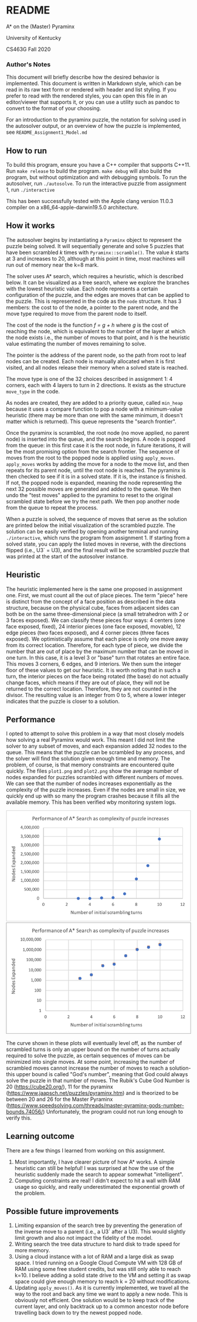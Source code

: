 # README
A* on the (Master) Pyraminx

University of Kentucky

CS463G Fall 2020

### Author's Notes

This document will briefly describe how the desired behavior is implemented.
This document is written in Markdown style, which can be read in its raw text
form or rendered with header and list styling. If you prefer to read with the
rendered styles, you can open this file in an editor/viewer that supports it, or
you can use a utility such as pandoc to convert to the format of your choosing. 

For an introduction to the pyraminx puzzle, the notation for solving used in the
autosolver output, or an overview of how the puzzle is implemented, see 
`README_Assignment1_Model.md`

## How to run
To build this program, ensure you have a C++ compiler that supports C++11. Run
`make release` to build the program. `make debug` will also build the program, 
but without optimization and with debugging symbols. To run the autosolver,
run `./autosolve`. To run the interactive puzzle from assignment 1, run 
`./interactive`

This has been successfully tested with the Apple clang version 11.0.3 compiler
on a x86_64-apple-darwin19.5.0 architecture.

## How it works

The autosolver begins by instantiating a `Pyraminx` object to represent the
puzzle being solved. It will sequentially generate and solve 5 puzzles that have
been scrambled *k* times with `Pyraminx::scramble()`. The value *k* starts at 3 
and increases to 20, although at this point in time, most machines will run out
of memory near the k=8 mark.

The solver uses A* search, which requires a heuristic, which is described below.
It can be visualized as a tree search, where we explore the branches with the
lowest heuristic value. Each node represents a certain configuration of the
puzzle, and the edges are moves that can be applied to the puzzle. This is 
represented in the code as the `node` structure. It has 3 members: the cost to
of the node, a pointer to the parent node, and the move type required to
move from the parent node to itself.

The cost of the node is the function *f = g + h* where *g* is the cost of 
reaching the node, which is equivalent to the number of the layer at which the 
node exists i.e., the number of moves to that point, and *h* is the heuristic 
value estimating the number of moves remaining to solve.

The pointer is the address of the parent node, so the path from root to leaf 
nodes can be created. Each node is manually allocated when it is first visited, 
and all nodes release their memory when a solved state is reached.

The move type is one of the 32 choices described in assignment 1: 4 corners, 
each with 4 layers to turn in 2 directions. It exists as the structure 
`move_type` in the code.

As nodes are created, they are added to a priority queue, called `min_heap`
because it uses a compare function to pop a node with a minimum-value 
heuristic (there may be more than one with the same minimum, it doesn't matter
which is returned). This queue represents the "search frontier".

Once the pyraminx is scrambled, the root node (no move applied, no parent node)
is inserted into the queue, and the search begins.  A node is popped from the 
queue: in this first case it is the root node, in future iterations, it will be 
the most promising option from the search frontier. The sequence of moves from 
the root to the popped node is applied using `apply_moves`. `apply_moves` works 
by adding the move for a node to the move list, and then repeats for its parent 
node, until the root node is reached. The pyraminx is then checked to see if it 
is in a solved state. If it is, the instance is finished. If not, the popped
node is expanded, meaning the node representing the next 32 possible moves are
generated and added to the queue. We then undo the "test moves" applied to the 
pyraminx to reset to the original scrambled state before we try the next path.
We then pop another node from the queue to repeat the process.

When a puzzle is solved, the sequence of moves that serve as the solution are 
printed below the initial visualization of the scrambled puzzle. The solution 
can be easily verified by opening another terminal and running `./interactive`, 
which runs the program from assignment 1. If starting from a solved state, you 
can apply the listed moves in reverse, with the directions flipped 
(i.e., U3` = U3), and the final result will be the scrambled puzzle that was 
printed at the start of the autosolver instance.

## Heuristic
The heuristic implemented here is the same one proposed in assignment one.
First, we must count all the out of place pieces. The term "piece" here is
distinct from the concept of a face position as described in the data structure,
because on the physical cube, faces from adjacent sides can both be on the same
three-dimensional piece (a small tetrahedron with 2 or 3 faces exposed). We can
classify these pieces four ways:  4 centers (one face exposed, fixed), 24
interior pieces (one face exposed, movable), 12 edge pieces (two faces exposed),
and 4 corner pieces (three faces exposed). We optimistically assume that each
piece is only one move away from its correct location. Therefore, for each type
of piece, we divide the number that are out of place by the maximum number that
can be moved in one turn. In this case, it is a level 3 or "base" turn that
rotates an entire face. This moves 3 corners, 6 edges, and 9 interiors. We then
sum the integer floor of these values to get our heuristic. It is worth noting
that in such a turn, the interior pieces on the face being rotated (the base) do
not actually change faces, which means if they are out of place, they will not
be returned to the correct location. Therefore, they are not counted in the
divisor. The resulting value is an integer from 0 to 5, where a lower integer
indicates that the puzzle is closer to a solution.

## Performance
I opted to attempt to solve this problem in a way that most closely models how
solving a real Pyraminx would work. This meant I did not limit the solver to any
subset of moves, and each expansion added 32 nodes to the queue. This means that
the puzzle can be scrambled by any process, and the solver will find the
solution given enough time and memory. The problem, of course, is that memory
constraints are encountered quite quickly. The files `plot1.png` and `plot2.png`
show the average number of nodes expanded for puzzles scrambled with different 
numbers of moves. We can see that the number of nodes increases exponentially 
as the complexity of the puzzle increases. Even if the nodes are small in size,
we quickly end up with so many the program crashes because it fills all the 
available memory. This has been verified wby monitoring system logs.

![Node plot](plot1.png)
![Node plot logarithmic](plot2.png)

The curve shown in these plots will eventually level off, as the number of 
scrambled turns is only an upper bound on the number of turns actually required 
to solve the puzzle, as certain sequences of moves can be minimized into single 
moves. At some point, increasing the number of scrambled moves cannot increase
the number of moves to reach a solution- this upper bound is called "God's 
number", meaning that God could always solve the puzzle in that number of moves.
The Rubik's Cube God Number is 20 (https://cube20.org/), 11 for the pyraminx 
(https://www.jaapsch.net/puzzles/pyraminx.htm) and is theorized to be between 20 
and 26 for the Master Pyraminx 
(https://www.speedsolving.com/threads/master-pyraminx-gods-number-bounds.74056/)
Unfortunately, the program could not run long enough to verify this.

## Learning outcome

There are a few things I learned from working on this assignment.
1. Most importantly, I have clearer picture of how A* works. A simple heuristic 
can still be helpful! I was surprised at how the use of the heuristic suddenly 
made the search to appear somewhat "intelligent".
2. Computing constraints are real! I didn't expect to hit a wall with RAM usage
so quickly, and really underestimated the exponential growth of the problem.

## Possible future improvements
1. Limiting expansion of the search tree by preventing the generation of the 
inverse move to a parent (i.e., a U3` after a U3). This would slightly limit 
growth and also not impact the fidelity of the model.
2. Writing search the tree data structure to hard disk to trade speed for more 
memory.
3. Using a cloud instance with a lot of RAM and a large disk as swap space. 
I tried running on a Google Cloud Compute VM with 128 GB of RAM using some free 
student credits, but was still only able to reach k=10. I believe adding a
solid state drive to the VM and setting it as swap space could give enough 
memory to reach k = 20 without modifications.
4. Updating `apply_moves()`. As it is currently implemented, we travel all the
way to the root and back any time we want to apply a new node. This is obviously
not efficient. One solution would be to keep track of the current layer, and 
only backtrack up to a common ancestor node before travelling back down to try 
the newest popped node.